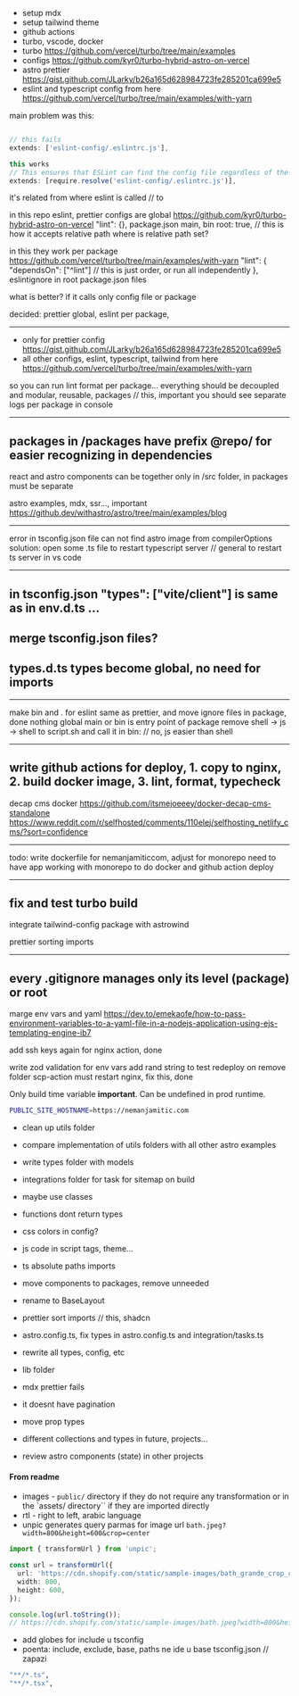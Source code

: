 - setup mdx
- setup tailwind theme
- github actions
- turbo, vscode, docker
- turbo https://github.com/vercel/turbo/tree/main/examples
- configs https://github.com/kyr0/turbo-hybrid-astro-on-vercel
- astro prettier https://gist.github.com/JLarky/b26a165d628984723fe285201ca699e5
- eslint and typescript config from here https://github.com/vercel/turbo/tree/main/examples/with-yarn

main problem was this:

```ts

// this fails
extends: ['eslint-config/.eslintrc.js'],

this works
// This ensures that ESLint can find the config file regardless of the working directory.
extends: [require.resolve('eslint-config/.eslintrc.js')],
```

it's related from where eslint is called // to

in this repo eslint, prettier configs are global
https://github.com/kyr0/turbo-hybrid-astro-on-vercel
"lint": {},
package.json main, bin
root: true, // this is how it accepts relative path
where is relative path set?

in this they work per package
https://github.com/vercel/turbo/tree/main/examples/with-yarn
"lint": {
"dependsOn": ["^lint"] // this is just order, or run all independently
},
eslintignore in root
package.json files

what is better?
if it calls only config file or package

decided:
prettier global, eslint per package,

---

- only for prettier config https://gist.github.com/JLarky/b26a165d628984723fe285201ca699e5
- all other configs, eslint, typescript, tailwind from here https://github.com/vercel/turbo/tree/main/examples/with-yarn

so you can run lint format per package...
everything should be decoupled and modular, reusable, packages // this, important
you should see separate logs per package in console

---

## packages in /packages have prefix @repo/ for easier recognizing in dependencies

react and astro components can be together only in /src folder, in packages must be separate

astro examples, mdx, ssr..., important
https://github.dev/withastro/astro/tree/main/examples/blog

---

error in tsconfig.json file can not find astro image from compilerOptions
solution: open some .ts file to restart typescript server // general to restart ts server in vs code

---

## in tsconfig.json "types": ["vite/client"] is same as in env.d.ts ...

## merge tsconfig.json files?

## types.d.ts types become global, no need for imports

---

make bin and . for eslint same as prettier, and move ignore files in package, done
nothing global
main or bin is entry point of package
remove shell -> js -> shell to script.sh and call it in bin: // no, js easier than shell

---

## write github actions for deploy, 1. copy to nginx, 2. build docker image, 3. lint, format, typecheck

decap cms docker
https://github.com/itsmejoeeey/docker-decap-cms-standalone
https://www.reddit.com/r/selfhosted/comments/110elej/selfhosting_netlify_cms/?sort=confidence

---

todo: write dockerfile for nemanjamiticcom, adjust for monorepo
need to have app working with monorepo to do docker and github action deploy

---

## fix and test turbo build

integrate tailwind-config package with astrowind

prettier sorting imports

---

## every .gitignore manages only its level (package) or root

marge env vars and yaml
https://dev.to/emekaofe/how-to-pass-environment-variables-to-a-yaml-file-in-a-nodejs-application-using-ejs-templating-engine-ib7

add ssh keys again for nginx action, done

write zod validation for env vars
add rand string to test redeploy
on remove folder scp-action must restart nginx, fix this, done

Only build time variable **important**. Can be undefined in prod runtime.

```bash
PUBLIC_SITE_HOSTNAME=https://nemanjamitic.com
```

- clean up utils folder

- compare implementation of utils folders with all other astro examples
- write types folder with models
- integrations folder for task for sitemap on build
- maybe use classes
- functions dont return types
- css colors in config?
- js code in script tags, theme...
- ts absolute paths imports
- move components to packages, remove unneeded
- rename to BaseLayout
- prettier sort imports // this, shadcn
- astro.config.ts, fix types in astro.config.ts and integration/tasks.ts
- rewrite all types, config, etc
- lib folder
- mdx prettier fails
- it doesnt have pagination
- move prop types
- different collections and types in future, projects...
- review astro components (state) in other projects

#### From readme

- images - `public/` directory if they do not require any transformation or in the `assets/ directory`` if they are imported directly
- rtl - right to left, arabic language
- unpic generates query parmas for image url `bath.jpeg?width=800&height=600&crop=center`

```ts
import { transformUrl } from 'unpic';

const url = transformUrl({
  url: 'https://cdn.shopify.com/static/sample-images/bath_grande_crop_center.jpeg',
  width: 800,
  height: 600,
});

console.log(url.toString());
// https://cdn.shopify.com/static/sample-images/bath.jpeg?width=800&height=600&crop=center
```

- add globes for include u tsconfig
- poenta: include, exclude, base, paths ne ide u base tsconfig.json // zapazi

```bash
"**/*.ts",
"**/*.tsx",
```

